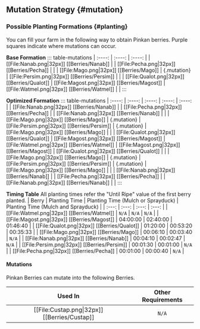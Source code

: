 ## Mutation Strategy {#mutation}

### Possible Planting Formations {#planting}

You can fill your farm in the following way to obtain Pinkan berries. Purple squares indicate where mutations can occur.

**Base Formation**
::: table-mutations
| :----: | :----: | :----: |
| [[File:Nanab.png\|32px]] [[Berries/Nanab]] | | [[File:Pecha.png\|32px]] [[Berries/Pecha]] | |
| [[File:Mago.png\|32px]] [[Berries/Mago]] | {.mutation} | [[File:Persim.png\|32px]] [[Berries/Persim]] | |
| [[File:Qualot.png\|32px]] [[Berries/Qualot]] | [[File:Magost.png\|32px]] [[Berries/Magost]] | [[File:Watmel.png\|32px]] [[Berries/Watmel]] | |
:::

**Optimized Formation**
::: table-mutations
| :----: | :----: | :----: | :----: | :----: |
| [[File:Nanab.png\|32px]] [[Berries/Nanab]] | | [[File:Pecha.png\|32px]] [[Berries/Pecha]] | | [[File:Nanab.png\|32px]] [[Berries/Nanab]] | |
| [[File:Mago.png\|32px]] [[Berries/Mago]] | {.mutation} | [[File:Persim.png\|32px]] [[Berries/Persim]] | {.mutation} | [[File:Mago.png\|32px]] [[Berries/Mago]] | |
| [[File:Qualot.png\|32px]] [[Berries/Qualot]] | [[File:Magost.png\|32px]] [[Berries/Magost]] | [[File:Watmel.png\|32px]] [[Berries/Watmel]] | [[File:Magost.png\|32px]] [[Berries/Magost]] | [[File:Qualot.png\|32px]] [[Berries/Qualot]] | |
| [[File:Mago.png\|32px]] [[Berries/Mago]] | {.mutation} | [[File:Persim.png\|32px]] [[Berries/Persim]] | {.mutation} | [[File:Mago.png\|32px]] [[Berries/Mago]] | |
| [[File:Nanab.png\|32px]] [[Berries/Nanab]] | | [[File:Pecha.png\|32px]] [[Berries/Pecha]] | | [[File:Nanab.png\|32px]] [[Berries/Nanab]] | |
:::

**Timing Table**
All planting times refer the "Until Ripe" value of the first berry planted.
| Berry                                         | Planting Time | Planting Time (Mulch or Sprayduck)    | Planting Time (Mulch and Sprayduck)   |
| :---:                                         | :---:         | :---:                                 | :---:                                 |
| [[File:Watmel.png\|32px]] [[Berries/Watmel]]  | `N/A`         | `N/A`                                 | `N/A`                                 |
| [[File:Magost.png\|32px]] [[Berries/Magost]]  | 04:00:00      | 02:40:00                              | 01:46:40                              |
| [[File:Qualot.png\|32px]] [[Berries/Qualot]]  | 01:20:00      | 00:53:20                              | 00:35:33                              |
| [[File:Mago.png\|32px]] [[Berries/Mago]]      | 00:06:10      | 00:03:40                              | `N/A`                                 |
| [[File:Nanab.png\|32px]] [[Berries/Nanab]]    | 00:04:10      | 00:02:47                              | `N/A`                                 |
| [[File:Persim.png\|32px]] [[Berries/Persim]]  | 00:01:30      | 00:01:00                              | `N/A`                                 |
| [[File:Pecha.png\|32px]] [[Berries/Pecha]]    | 00:01:00      | 00:00:40                              | `N/A`                                 |

#### Mutations
Pinkan Berries can mutate into the following Berries.

| Used In                                       | Other Requirements |
| :---:                                         | :---: |
| [[File:Custap.png\|32px]] [[Berries/Custap]]  | `N/A` |